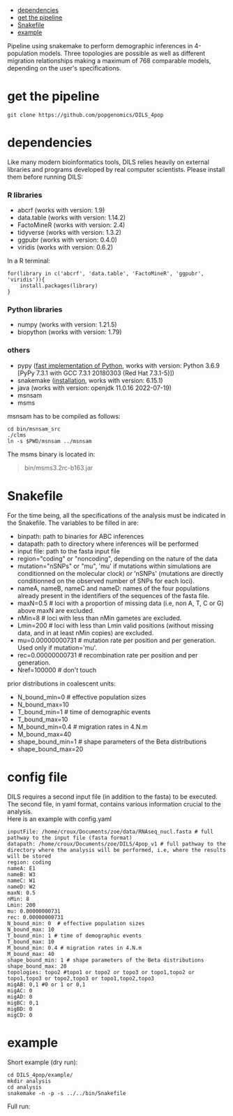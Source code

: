- [dependencies](#dependencies)
- [get the pipeline](#get-the-pipeline)
- [Snakefile](#snakefile)
- [example](#example)

Pipeline using snakemake to perform demographic inferences in 4-population models. Three topologies are possible as well as different migration relationships making a maximum of 768 comparable models, depending on the user's specifications.  
  
# get the pipeline  
```
git clone https://github.com/popgenomics/DILS_4pop
```  

# dependencies  
Like many modern bioinformatics tools, DILS relies heavily on external libraries and programs developed by real computer scientists.  Please install them before running DILS:   
 
### R libraries
- abcrf (works with version: 1.9)  
- data.table (works with version: 1.14.2)  
- FactoMineR (works with version: 2.4)  
- tidyverse (works with version: 1.3.2)  
- ggpubr (works with version: 0.4.0)  
- viridis (works with version: 0.6.2)  
  
In a R terminal:  
```
for(library in c('abcrf', 'data.table', 'FactoMineR', 'ggpubr', 'viridis')){
	install.packages(library)
}
```
  
### Python libraries  
- numpy (works with version: 1.21.5)  
- biopython (works with version: 1.79)  
  
### others  
- pypy ([fast implementation of Python](https://www.pypy.org/), works with version: Python 3.6.9  [PyPy 7.3.1 with GCC 7.3.1 20180303 (Red Hat 7.3.1-5)])  
- snakemake ([installation](https://snakemake.readthedocs.io/en/stable/getting_started/installation.html), works with version: 6.15.1)  
- java (works with version: openjdk 11.0.16 2022-07-19)  
- msnsam  
- msms  
  
msnsam has to be compiled as follows:  
```
cd bin/msnsam_src
./clms
ln -s $PWD/msnsam ../msnsam
```  
  
  
The msms binary is located in:
> bin/msms3.2rc-b163.jar
  
# Snakefile  
For the time being, all the specifications of the analysis must be indicated in the Snakefile. The variables to be filled in are:  
- binpath: path to binaries for ABC inferences  
- datapath: path to directory where inferences will be performed  
- input file: path to the fasta input file  
- region="coding" or "noncoding", depending on the nature of the data  
- mutation="nSNPs" or "mu", 'mu' if mutations within simulations are conditionned on the molecular clock) or 'nSNPs' (mutations are directly conditionned on the observed number of SNPs for each loci).  
- nameA, nameB, nameC and nameD: names of the four populations already present in the identifiers of the sequences of the fasta file.  
- maxN=0.5 # loci with a proportion of missing data (i.e, non A, T, C or G) above maxN are excluded.  
- nMin=8 # loci with less than nMin gametes are excluded.  
- Lmin=200 # loci with less than Lmin valid positions (without missing data, and in at least nMin copies) are excluded.  
- mu=0.00000000731 # mutation rate per position and per generation. Used only if mutation='mu'.  
- rec=0.00000000731 # recombination rate per position and per generation.  
- Nref=100000 # don't touch  

prior distributions in coalescent units:  
- N_bound_min=0  # effective population sizes  
- N_bound_max=10  
- T_bound_min=1 # time of demographic events  
- T_bound_max=10  
- M_bound_min=0.4 # migration rates in 4.N.m  
- M_bound_max=40  
- shape_bound_min=1 # shape parameters of the Beta distributions  
- shape_bound_max=20  
  
# config file  
DILS requires a second input file (in addition to the fasta) to be executed. The second file, in yaml format, contains various information crucial to the analysis.  
Here is an example with config.yaml    
```
inputFile: /home/croux/Documents/zoe/data/RNAseq_nucl.fasta # full pathway to the input file (fasta format)
datapath: /home/croux/Documents/zoe/DILS/4pop_v1 # full pathway to the directory where the analysis will be performed, i.e, where the results will be stored
region: coding
nameA: E1
nameB: W3
nameC: W1
nameD: W2
maxN: 0.5
nMin: 8
Lmin: 200
mu: 0.00000000731
rec: 0.00000000731
N_bound_min: 0  # effective population sizes
N_bound_max: 10
T_bound_min: 1 # time of demographic events
T_bound_max: 10
M_bound_min: 0.4 # migration rates in 4.N.m
M_bound_max: 40
shape_bound_min: 1 # shape parameters of the Beta distributions
shape_bound_max: 20
topologies: topo2 #topo1 or topo2 or topo3 or topo1,topo2 or topo1,topo3 or topo2,topo3 or topo1,topo2,topo3
migAB: 0,1 #0 or 1 or 0,1
migAC: 0
migAD: 0
migBC: 0,1
migBD: 0
migCD: 0
```

# example  
Short example (dry run):  
```
cd DILS_4pop/example/
mkdir analysis
cd analysis
snakemake -n -p -s ../../bin/Snakefile
```
   
Full run:  
```

```

